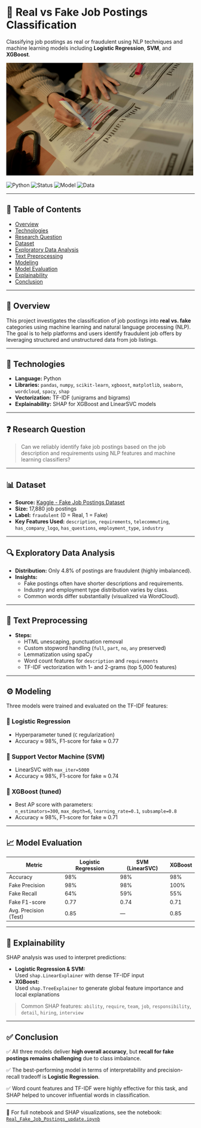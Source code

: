 
# 💼 Real vs Fake Job Postings Classification

Classifying job postings as real or fraudulent using NLP techniques and machine learning models including **Logistic Regression**, **SVM**, and **XGBoost**.

<img src="pexels-ron-lach-9832718.jpg" width="500" height="300"/>

![Python](https://img.shields.io/badge/Python-TextProcessing-blue?logo=python)
![Status](https://img.shields.io/badge/Status-Completed-brightgreen)
![Model](https://img.shields.io/badge/Model-Logistic%20Regression%20%7C%20SVM%20%7C%20XGBoost-yellowgreen)
![Data](https://img.shields.io/badge/Data-Kaggle-orange)

---

## 📘 Table of Contents
- [Overview](#overview)
- [Technologies](#technologies)
- [Research Question](#research-question)
- [Dataset](#dataset)
- [Exploratory Data Analysis](#exploratory-data-analysis)
- [Text Preprocessing](#text-preprocessing)
- [Modeling](#modeling)
- [Model Evaluation](#model-evaluation)
- [Explainability](#explainability)
- [Conclusion](#conclusion)

---

## 🧭 Overview

This project investigates the classification of job postings into **real vs. fake** categories using machine learning and natural language processing (NLP). The goal is to help platforms and users identify fraudulent job offers by leveraging structured and unstructured data from job listings.

---

## 🧪 Technologies

- **Language:** Python  
- **Libraries:** `pandas`, `numpy`, `scikit-learn`, `xgboost`, `matplotlib`, `seaborn`, `wordcloud`, `spacy`, `shap`  
- **Vectorization:** TF-IDF (unigrams and bigrams)  
- **Explainability:** SHAP for XGBoost and LinearSVC models

---

## ❓ Research Question

> Can we reliably identify fake job postings based on the job description and requirements using NLP features and machine learning classifiers?

---

## 📊 Dataset

- **Source:** [Kaggle - Fake Job Postings Dataset](https://www.kaggle.com/datasets/shivamb/real-or-fake-fake-jobposting-prediction)
- **Size:** 17,880 job postings
- **Label:** `fraudulent` (0 = Real, 1 = Fake)
- **Key Features Used:** `description`, `requirements`, `telecommuting`, `has_company_logo`, `has_questions`, `employment_type`, `industry`

---

## 🔍 Exploratory Data Analysis

- **Distribution:** Only 4.8% of postings are fraudulent (highly imbalanced).
- **Insights:**
  - Fake postings often have shorter descriptions and requirements.
  - Industry and employment type distribution varies by class.
  - Common words differ substantially (visualized via WordCloud).

---

## 🧹 Text Preprocessing

- **Steps:**
  - HTML unescaping, punctuation removal
  - Custom stopword handling (`full`, `part`, `no`, `any` preserved)
  - Lemmatization using spaCy
  - Word count features for `description` and `requirements`
  - TF-IDF vectorization with 1- and 2-grams (top 5,000 features)

---

## ⚙️ Modeling

Three models were trained and evaluated on the TF-IDF features:

### 🔹 Logistic Regression
- Hyperparameter tuned (`C` regularization)
- Accuracy ≈ 98%, F1-score for fake ≈ 0.77

### 🔹 Support Vector Machine (SVM)
- LinearSVC with `max_iter=5000`
- Accuracy ≈ 98%, F1-score for fake ≈ 0.74

### 🔹 XGBoost (tuned)
- Best AP score with parameters:  
  `n_estimators=300`, `max_depth=6`, `learning_rate=0.1`, `subsample=0.8`
- Accuracy ≈ 98%, F1-score for fake ≈ 0.71

---

## 📈 Model Evaluation

| Metric       | Logistic Regression | SVM (LinearSVC) | XGBoost |
|--------------|---------------------|------------------|---------|
| Accuracy     | 98%                 | 98%              | 98%     |
| Fake Precision | 98%               | 98%              | 100%    |
| Fake Recall  | 64%                 | 59%              | 55%     |
| Fake F1-score| 0.77                | 0.74             | 0.71    |
| Avg. Precision (Test) | 0.85       | —                | 0.85    |

---

## 🧠 Explainability

SHAP analysis was used to interpret predictions:

- **Logistic Regression & SVM:**  
  Used `shap.LinearExplainer` with dense TF-IDF input
- **XGBoost:**  
  Used `shap.TreeExplainer` to generate global feature importance and local explanations

> Common SHAP features: `ability`, `require`, `team`, `job`, `responsibility`, `detail`, `hiring`, `interview`

---

## ✅ Conclusion

✅ All three models deliver **high overall accuracy**, but **recall for fake postings remains challenging** due to class imbalance.

✅ The best-performing model in terms of interpretability and precision-recall tradeoff is **Logistic Regression**.

✅ Word count features and TF-IDF were highly effective for this task, and SHAP helped to uncover influential words in classification.

---

📄 For full notebook and SHAP visualizations, see the notebook: [`Real_Fake_Job_Postings_update.ipynb`](Real_Fake_Job_Postings_update.ipynb)
